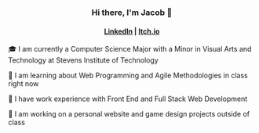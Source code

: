### <p align="center"> Hi there, I'm Jacob 👋 </p>
#### <p align="center"> [LinkedIn](https://www.linkedin.com/in/jacobwood176/) | [Itch.io](https://yakobay.itch.io/franks-cleaning-service) </p>
<!--
**jwood7/jwood7** is a ✨ _special_ ✨ repository because its `README.md` (this file) appears on your GitHub profile.

Here are some ideas to get you started:

- 🔭 I’m currently working on ...
- 🌱 I’m currently learning ...
- 👯 I’m looking to collaborate on ...
- 🤔 I’m looking for help with ...
- 💬 Ask me about ...
- 📫 How to reach me: ...
- 😄 Pronouns: ...
- ⚡ Fun fact: ...
-->

🎓 I am currently a Computer Science Major with a Minor in Visual Arts and Technology at Stevens Institute of Technology

🌱 I am learning about Web Programming and Agile Methodologies in class right now

:office: I have work experience with Front End and Full Stack Web Development

🔭 I am working on a personal website and game design projects outside of class
